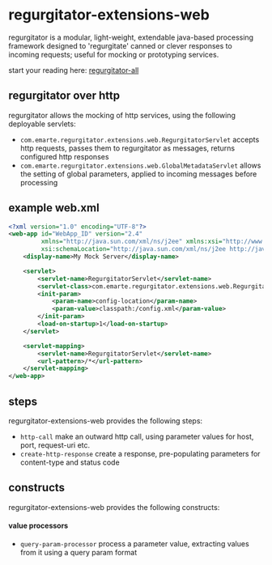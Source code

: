 # regurgitator-extensions-web

regurgitator is a modular, light-weight, extendable java-based processing framework designed to 'regurgitate' canned or clever responses to incoming requests; useful for mocking or prototyping services.

start your reading here: [regurgitator-all](http://github.com/talmeym/regurgitator-all#regurgitator)

## regurgitator over http

regurgitator allows the mocking of http services, using the following deployable servlets:
- ``com.emarte.regurgitator.extensions.web.RegurgitatorServlet`` accepts http requests, passes them to regurgitator as messages, returns configured http responses
- ``com.emarte.regurgitator.extensions.web.GlobalMetadataServlet`` allows the setting of global parameters, applied to incoming messages before processing

## example web.xml

```xml
<?xml version="1.0" encoding="UTF-8"?>
<web-app id="WebApp_ID" version="2.4"
		 xmlns="http://java.sun.com/xml/ns/j2ee" xmlns:xsi="http://www.w3.org/2001/XMLSchema-instance"
		 xsi:schemaLocation="http://java.sun.com/xml/ns/j2ee http://java.sun.com/xml/ns/j2ee/web-app_2_4.xsd">
	<display-name>My Mock Server</display-name>

	<servlet>
		<servlet-name>RegurgitatorServlet</servlet-name>
		<servlet-class>com.emarte.regurgitator.extensions.web.RegurgitatorServlet</servlet-class>
		<init-param>
			<param-name>config-location</param-name>
			<param-value>classpath:/config.xml</param-value>
		</init-param>
		<load-on-startup>1</load-on-startup>
	</servlet>

	<servlet-mapping>
		<servlet-name>RegurgitatorServlet</servlet-name>
		<url-pattern>/*</url-pattern>
	</servlet-mapping>
</web-app>
```

## steps

regurgitator-extensions-web provides the following steps:
- ``http-call`` make an outward http call, using parameter values for host, port, request-uri etc.
- ``create-http-response`` create a response, pre-populating parameters for content-type and status code

## constructs

regurgitator-extensions-web provides the following constructs:
#### value processors
- ``query-param-processor`` process a parameter value, extracting values from it using a query param format


